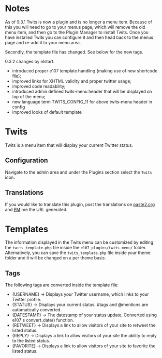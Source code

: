 # Notes

As of 0.3.1 Twits is now a plugin and is no longer a menu item. Because of this you will need to go to your menus page, which will remove the old menu item, and then go to the Plugin Manager to install Twits. Once you have installed Twits you can configure it and then head back to the menus page and re-add it to your menu area.

Secondly, the template file has changed. See below for the new tags.

0.3.2 changes by nlstart:
* introduced proper e107 template handling (making use of new shortcode file);
* improved links for XHTML validity and proper twitter usage;
* improved code readability;
* introduced admin defined twits-menu header that will be displayed on top of the menu;
* new language term TWITS_CONFIG_11 for above twits-menu header in config
* improved looks of default template

# Twits

Twits is a menu item that will display your current Twitter status.

## Configuration

Navigate to the admin area and under the Plugins section select the `Twits` icon.

## Translations

If you would like to translate this plugin, post the translations on [paste2.org](http://paste2.org/) and [PM](http://e107.org/e107_plugins/pm/pm.php?send.37) me the URL generated.

# Templates

The information displayed in the Twits menu can be customized by editing the `twits_template.php` file inside the `e107_plugins/twits_menu/` folder.
Alternatively, you can save the `twits_template.php` file inside your theme folder and it will be changed on a per theme basis.

## Tags

The following tags are converted inside the template file:

* {USERNAME} → Displays your Twitter username, which links to your Twitter profile.
* {STATUS} → Displays your current status. #tags and @mentions are automatically converted.
* {DATESTAMP} → The datestamp of your status update. Converted using e107's convert_date() function.
* {RETWEET} → Displays a link to allow visitors of your site to retweet the listed status.
* {REPLY} → Displays a link to allow visitors of your site the ability to reply to the listed status.
* {FAVORITE} → Displays a link to allow visitors of your site to favorite the listed status.